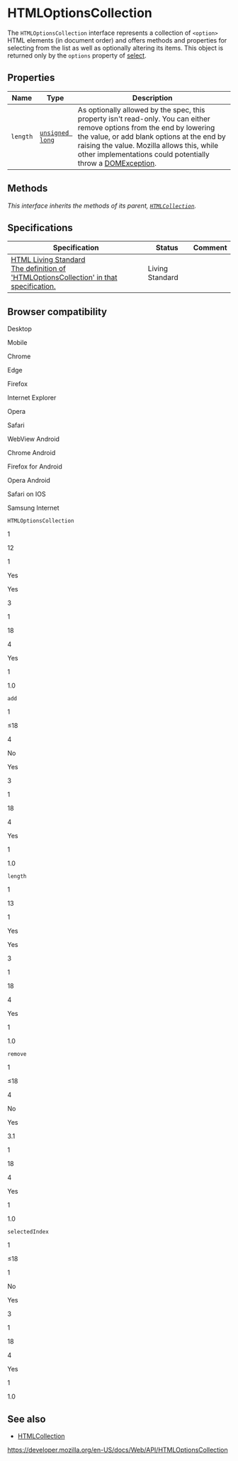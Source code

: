 # HTMLOptionsCollection

The `HTMLOptionsCollection` interface represents a collection of `<option>` HTML elements (in document order) and offers methods and properties for selecting from the list as well as optionally altering its items. This object is returned only by the `options` property of [select](htmlselectelement).

## Properties

<table><thead><tr class="header"><th>Name</th><th>Type</th><th>Description</th></tr></thead><tbody><tr class="odd"><td><code>length</code></td><td><a href="https://developer.mozilla.org/en-US/docs/unsigned_long"><code>unsigned long</code></a></td><td>As optionally allowed by the spec, this property isn't read-only. You can either remove options from the end by lowering the value, or add blank options at the end by raising the value. Mozilla allows this, while other implementations could potentially throw a <a href="domexception">DOMException</a>.</td></tr></tbody></table>

## Methods

_This interface inherits the methods of its parent, [`HTMLCollection`](htmlcollection)._

## Specifications

<table><thead><tr class="header"><th>Specification</th><th>Status</th><th>Comment</th></tr></thead><tbody><tr class="odd"><td><a href="https://html.spec.whatwg.org/multipage/#the-htmloptionscollection-interface">HTML Living Standard<br />
<span class="small">The definition of 'HTMLOptionsCollection' in that specification.</span></a></td><td><span class="spec-living">Living Standard</span></td><td></td></tr></tbody></table>

## Browser compatibility

Desktop

Mobile

Chrome

Edge

Firefox

Internet Explorer

Opera

Safari

WebView Android

Chrome Android

Firefox for Android

Opera Android

Safari on IOS

Samsung Internet

`HTMLOptionsCollection`

1

12

1

Yes

Yes

3

1

18

4

Yes

1

1.0

`add`

1

≤18

4

No

Yes

3

1

18

4

Yes

1

1.0

`length`

1

13

1

Yes

Yes

3

1

18

4

Yes

1

1.0

`remove`

1

≤18

4

No

Yes

3.1

1

18

4

Yes

1

1.0

`selectedIndex`

1

≤18

1

No

Yes

3

1

18

4

Yes

1

1.0

## See also

- [HTMLCollection](htmlcollection)

<a href="https://developer.mozilla.org/en-US/docs/Web/API/HTMLOptionsCollection" class="_attribution-link">https://developer.mozilla.org/en-US/docs/Web/API/HTMLOptionsCollection</a>
